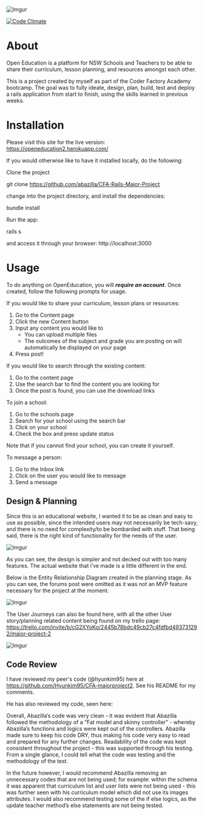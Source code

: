 ![Imgur](http://i.imgur.com/QJvxqa5.png)


[![Code Climate](https://codeclimate.com/github/abazilla/CFA-Rails-Major-Project/badges/gpa.svg)](https://codeclimate.com/github/abazilla/CFA-Rails-Major-Project)

# About
Open Education is a platform for NSW Schools and Teachers to be able to share their curriculum, lesson planning, and resources amongst each other.

This is a project created by myself as part of the Coder Factory Academy bootcamp. The goal was to fully ideate, design, plan, build, test and deploy a rails application from start to finish, using the skills learned in previous weeks.

# Installation

Please visit this site for the live version: https://openeducation2.herokuapp.com/

If you would otherwise like to have it installed locally, do the following:

Clone the project

git clone https://github.com/abazilla/CFA-Rails-Major-Project

change into the project directory, and install the dependencies:

bundle install

Run the app:

rails s

and access it through your browser: http://localhost:3000

# Usage

To do anything on OpenEducation, you will ***require an account***. Once created, follow the following prompts for usage.

If you would like to share your curriculum, lesson plans or resources:

1. Go to the Content page
2. Click the new Content button
3. Input any content you would like to
      - You can upload multiple files
      - The outcomes of the subject and grade you are posting on will automatically be displayed on your page
4. Press post!

If you would like to search through the existing content:

1. Go to the content page
2. Use the search bar to find the content you are looking for
3. Once the post is found, you can use the download links

To join a school:

1. Go to the schools page
2. Search for your school using the search bar
3. Click on your school
4. Check the box and press update status

Note that if you cannot find your school, you can create it yourself.

To message a person:

1. Go to the Inbox link
2. Click on the user you would like to message
3. Send a message

## Design & Planning

Since this is an educational website, I wanted it to be as clean and easy to use as possible, since the intended users may not necessarily be tech-savy, and there is no need for complexity/to be bombarded with stuff. That being said, there is the right kind of functionality for the needs of the user.

![Imgur](http://i.imgur.com/rR8Z8lH.png)

As you can see, the design is simpler and not decked out with too many features. The actual website that i’ve made is a little different in the end.

Below is the Entity Relationship Diagram created in the planning stage. As you can see, the forums post were omitted as it was not an MVP feature necessary for the project at the moment.

![Imgur](http://i.imgur.com/hi6pKCA.png)

The User Journeys can also be found here, with all the other User story/planning related content being found on my trello page:  https://trello.com/invite/b/cG2XYoKo/2445b78bdc49cb27c4fdfbd493731292/major-project-2


![Imgur](http://i.imgur.com/BeVJGIv.png)


## Code Review

I have reviewed my peer's code (@hyunkim95) here at https://github.com/Hyunkim95/CFA-majorproject2. See his README for my comments.

He has also reviewed my code, seen here:

Overall, Abazilla’s code was very clean - it was evident that Abazilla followed the methodology of a “Fat model and skinny controller” - whereby Abazilla’s functions and logics were kept out of the controllers.  Abazilla made sure to keep his code DRY, thus making his code very easy to read and prepared for any further changes. Readability of the code was kept consistent throughout the project - this was supported through his testing. From a single glance, I could tell what the code was testing and the methodology of the test.  

In the future however, I would recommend Abazilla removing an unnecessary codes that are not being used; for example: within the schema it was apparent that curriculum list and user lists were not being used - this was further seen with his curriculum model which did not use its images attributes. I would also recommend testing some of the if else logics, as the update teacher method’s else statements are not being tested.
